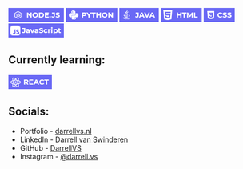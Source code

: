 ![NODEJS](/labels/nodejs.png) ![PYTHON](/labels/python.png) ![JAVA](/labels/java.png) ![HTML](/labels/html.png) ![CSS](/labels/css.png) ![JAVASCRIPT](/labels/javascript.png)

## Currently learning:
![REACT](/labels/react.png)

## Socials:
* Portfolio   - [darrellvs.nl](https://darrellvs.nl)
* LinkedIn    - [Darrell van Swinderen](https://link.darrellvs.nl/linkedin)
* GitHub      - [DarrellVS](https://link.darrellvs.nl/github)
* Instagram   - [@darrell.vs](https://link.darrellvs.nl/instagram)
